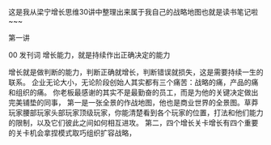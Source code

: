 这是我从梁宁增长思维30讲中整理出来属于我自己的战略地图也就是读书笔记啦~~~ 

第一讲

00 发刊词 增长能力，就是持续作出正确决定的能力

增长就是做判断的能力，判断正确就增长，判断错误就损失，这是需要持续一生的联系。
企业无论大小，无论阶段创始人其实都有三个痛苦：战略的痛，产品的痛和组织的痛。
你老板最感谢的其实不是最勤奋的员工，而是为他的关键决定做出完美铺垫的同事，
第一是一张全景的作战地图，他也是商业世界的全景图。草莽玩家腰部玩家头部玩家顶级玩家，你能清楚看到各个玩家的位置，打法和他们能力的限制，以及它们彼此之间如何相互进攻。
第二，四个增长关卡增长有四个重要的关卡机会拿捏模式取巧组织扩容战略，
